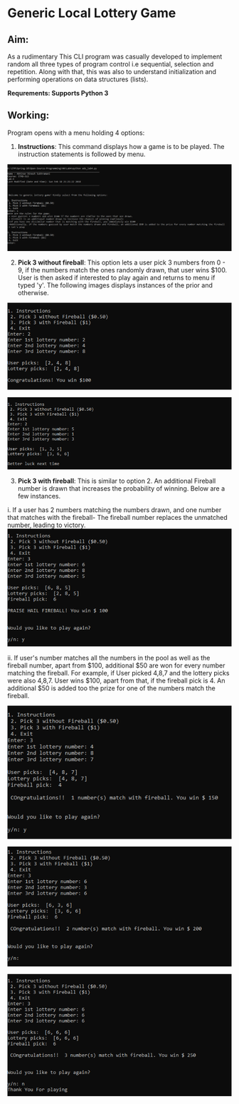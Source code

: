 # Generic Local Lottery Game

## Aim:
As a rudimentary This CLI program was casually developed to implement random all three types of program control i.e sequential, selection and repetition. Along with that, this was also to understand initialization and performing operations on data structures (lists).

**Requrements: Supports Python 3**

## Working:
Program opens with a menu holding 4 options:

1. **Instructions**: This command displays how a game is to be played. The instruction statements is followed by menu.

![Instructions](https://github.com/asukhey/Generic-Lottery-Game/blob/master/OP/0.Instructions.PNG)

2. **Pick 3 without fireball**: This option lets a user pick 3 numbers from 0 - 9, if the numbers match the ones randomly drawn, that user wins $100. User is then asked if interested to play again and returns to menu if typed 'y'. The following images displays instances of the prior and otherwise.

![Win](https://github.com/asukhey/Generic-Lottery-Game/blob/master/OP/6.Victory_No_FB.PNG)

![Win](https://github.com/asukhey/Generic-Lottery-Game/blob/master/OP/7.Loss_No_FB.PNG)

3. **Pick 3 with fireball**: This is similar to option 2. An additional Fireball number is drawn that increases the probability of winning. Below are a few instances.

i. If a user has 2 numbers matching the numbers drawn, and one number that matches with the fireball- The fireball number replaces the unmatched number, leading to victory.
![Fireball Win](https://github.com/asukhey/Generic-Lottery-Game/blob/master/OP/1.Fireball_Victory.PNG)

ii. If user's number matches all the numbers in the pool as well as the fireball number, apart from $100, additional $50 are won for every number matching the fireball. For example, if User picked 4,8,7 and the lottery picks were also 4,8,7. User wins $100, apart from that, if the fireball pick is 4. An additional $50 is added too the prize for one of the numbers match the fireball.

![Bonus 1](https://github.com/asukhey/Generic-Lottery-Game/blob/master/OP/2.Bonus_FB_Win.PNG)

![Bonus 2](https://github.com/asukhey/Generic-Lottery-Game/blob/master/OP/3.Bonus_FB_Win2.PNG)

![Bonus 3](https://github.com/asukhey/Generic-Lottery-Game/blob/master/OP/4.Bonus_FB_Win3.PNG)
